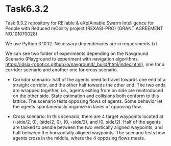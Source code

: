 # Task6.3.2
Task 6.3.2 repository for REliable &amp; eXplAinable Swarm Intelligence for People with Reduced mObility project (REXASI-PRO) (GRANT AGREEMENT NO.101070028)

We use Python 3.10.12. Necessary dependencies are in requeriments.txt

We can see two folder of experiments depending on the Navground Scenario (Playground to experiment with navigation algorithms, https://idsia-robotics.github.io/navground/_build/html/index.html), one for a corridor scenario and another one for cross scenario. 

- Corridor scenario: half of the agents need to travel towards one end of a straight corridor, and the other half towards the other end. The two ends are wrapped together, i.e., agents exiting from on side are reintroduced on the other side. State estimation and collisions both conform to this lattice. The scenario tests opposing flows of agents. Some behavior let the agents spontaneously organize in lanes of opposing flow. 

- Cross scenario: In this scenario, there are 4 target waypoints located at (-side/2, 0), (side/2, 0), (0, -side/2), and (0, side/2). Half of the agents are tasked to pendle between the two vertically aligned waypoints, and half between the horizontally aligned waypoints. The scenario tests how agents cross in the middle, where the 4 opposing flows meets.
